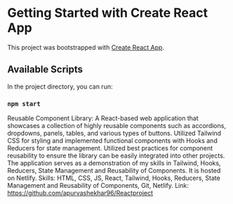 # Getting Started with Create React App

This project was bootstrapped with [Create React App](https://github.com/facebook/create-react-app).

## Available Scripts

In the project directory, you can run:

### `npm start`

Reusable Component Library: A React-based web application that showcases a collection of highly reusable components such as accordions, dropdowns, panels, tables, and various types of buttons. Utilized Tailwind CSS for styling and implemented functional components with Hooks and Reducers for state management. Utilized best practices for component reusability to ensure the library can be easily integrated into other projects. The application serves as a demonstration of my skills in Tailwind, Hooks, Reducers, State Management and Reusability of Components. It is hosted on Netlify.
Skills: HTML, CSS, JS, React, Tailwind, Hooks, Reducers, State Management and Reusability of Components, Git, Netlify.
Link: https://github.com/apurvashekhar96/Reactproject


